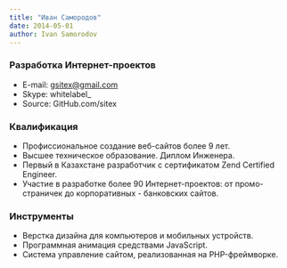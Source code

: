 ```yaml
---
title: "Иван Самородов"
date: 2014-05-01
author: Ivan Samorodov
---
```


### Разработка Интернет-проектов

- E-mail: gsitex@gmail.com
- Skype: whitelabel_
- Source: GitHub.com/sitex

### Квалификация

- Профиссиональное создание веб-сайтов более 9 лет.
- Высшее техническое образование. Диплом Инженера.
- Первый в Казахстане разработчик с сертификатом Zend Certified Engineer.
- Участие в разработке более 90 Интернет-проектов: от промо-страничек до корпоративных - банковских сайтов.

### Инструменты

- Верстка дизайна для компьютеров и мобильных устройств.
- Программная анимация средствами JavaScript.
- Система управление сайтом, реализованная на PHP-фреймворке.
